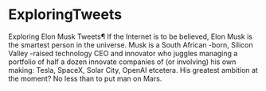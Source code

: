 # ExploringTweets
Exploring Elon Musk Tweets¶
If the Internet is to be believed, Elon Musk is the smartest person in the universe. Musk is a South African -born, Silicon Valley -raised technology CEO and innovator who juggles managing a portfolio of half a dozen innovate companies of (or involving) his own making: Tesla, SpaceX, Solar City, OpenAI etcetera. His greatest ambition at the moment? No less than to put man on Mars.
